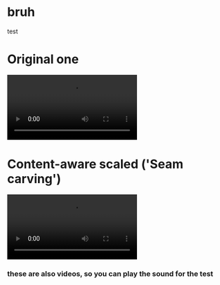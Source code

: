 # bruh
test


# Original one
![](https://user-images.githubusercontent.com/33205097/141673103-28904d70-fa46-4d33-bf07-f86dcbcf0262.mp4)

# Content-aware scaled ('Seam carving') 

![](https://user-images.githubusercontent.com/33205097/141673102-dd10c3f5-b68f-44a9-8b92-b5c8a3774284.mp4)


### these are also videos, so you can play the sound for the test 
